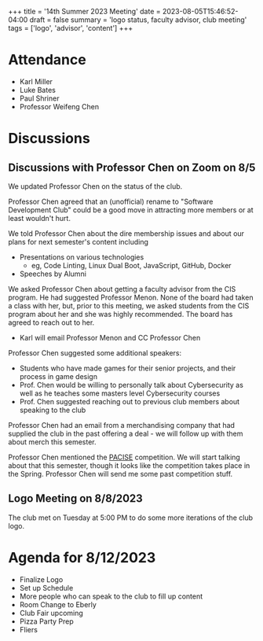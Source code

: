 +++
title = '14th Summer 2023 Meeting'
date = 2023-08-05T15:46:52-04:00
draft = false
summary = 'logo status, faculty advisor, club meeting'
tags = ['logo', 'advisor', 'content']
+++

# Attendance

- Karl Miller
- Luke Bates
- Paul Shriner
- Professor Weifeng Chen

# Discussions

## Discussions with Professor Chen on Zoom on 8/5

We updated Professor Chen on the status of the club.

Professor Chen agreed that an (unofficial) rename to "Software Development Club" could be a good move in attracting more members or at least wouldn't hurt.

We told Professor Chen about the dire membership issues and about our plans for next semester's content including
- Presentations on various technologies
    - eg, Code Linting, Linux Dual Boot, JavaScript, GitHub, Docker
- Speeches by Alumni

We asked Professor Chen about getting a faculty advisor from the CIS program. He had suggested Professor Menon. None of the board had taken a class with her, but, prior to this meeting, we asked students from the CIS program about her and she was highly recommended. The board has agreed to reach out to her.
- Karl will email Professor Menon and CC Professor Chen

Professor Chen suggested some additional speakers:
- Students who have made games for their senior projects, and their process in game design
- Prof. Chen would be willing to personally talk about Cybersecurity as well as he teaches some masters level Cybersecurity courses
- Prof. Chen suggested reaching out to previous club members about speaking to the club

Professor Chen had an email from a merchandising company that had supplied the club in the past offering a deal - we will follow up with them about merch this semester.

Professor Chen mentioned the [PACISE](https://www.esu.edu/pacise/) competition. We will start talking about that this semester, though it looks like the competition takes place in the Spring. Professor Chen will send me some past competition stuff.

## Logo Meeting on 8/8/2023

The club met on Tuesday at 5:00 PM to do some more iterations of the club logo.

# Agenda for 8/12/2023

- Finalize Logo
- Set up Schedule
- More people who can speak to the club to fill up content
- Room Change to Eberly
- Club Fair upcoming
- Pizza Party Prep
- Fliers
